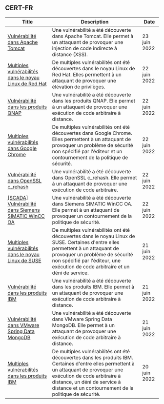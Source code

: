## CERT-FR
|Title|Description|Date|
|---|---|---|
| [Vulnérabilité dans Apache Tomcat](https://www.cert.ssi.gouv.fr/avis/CERTFR-2022-AVI-579/) | Une vulnérabilité a été découverte dans Apache Tomcat. Elle permet à un attaquant de provoquer une injection de code indirecte à distance (XSS). | 23 juin 2022 |
| [Multiples vulnérabilités dans le noyau Linux de Red Hat](https://www.cert.ssi.gouv.fr/avis/CERTFR-2022-AVI-578/) | De multiples vulnérabilités ont été découvertes dans le noyau Linux de Red Hat. Elles permettent à un attaquant de provoquer une élévation de privilèges. | 22 juin 2022 |
| [Vulnérabilité dans les produits QNAP](https://www.cert.ssi.gouv.fr/avis/CERTFR-2022-AVI-577/) | Une vulnérabilité a été découverte dans les produits QNAP. Elle permet à un attaquant de provoquer une exécution de code arbitraire à distance. | 22 juin 2022 |
| [Multiples vulnérabilités dans Google Chrome](https://www.cert.ssi.gouv.fr/avis/CERTFR-2022-AVI-576/) | De multiples vulnérabilités ont été découvertes dans Google Chrome. Elles permettent à un attaquant de provoquer un problème de sécurité non spécifié par l'éditeur et un contournement de la politique de sécurité. | 22 juin 2022 |
| [Vulnérabilité dans OpenSSL c_rehash](https://www.cert.ssi.gouv.fr/avis/CERTFR-2022-AVI-575/) | Une vulnérabilité a été découverte dans OpenSSL c_rehash. Elle permet à un attaquant de provoquer une exécution de code arbitraire. | 22 juin 2022 |
| [[SCADA] Vulnérabilité dans Siemens SIMATIC WinCC OA](https://www.cert.ssi.gouv.fr/avis/CERTFR-2022-AVI-574/) | Une vulnérabilité a été découverte dans Siemens SIMATIC WinCC OA. Elle permet à un attaquant de provoquer un contournement de la politique de sécurité. | 22 juin 2022 |
| [Multiples vulnérabilités dans le noyau Linux de SUSE](https://www.cert.ssi.gouv.fr/avis/CERTFR-2022-AVI-573/) | De multiples vulnérabilités ont été découvertes dans le noyau Linux de SUSE. Certaines d'entre elles permettent à un attaquant de provoquer un problème de sécurité non spécifié par l'éditeur, une exécution de code arbitraire et un déni de service. | 21 juin 2022 |
| [Vulnérabilité dans les produits IBM](https://www.cert.ssi.gouv.fr/avis/CERTFR-2022-AVI-572/) | Une vulnérabilité a été découverte dans les produits IBM. Elle permet à un attaquant de provoquer une exécution de code arbitraire à distance. | 21 juin 2022 |
| [Vulnérabilité dans VMware Spring Data MongoDB](https://www.cert.ssi.gouv.fr/avis/CERTFR-2022-AVI-571/) | Une vulnérabilité a été découverte dans VMware Spring Data MongoDB. Elle permet à un attaquant de provoquer une exécution de code arbitraire à distance. | 21 juin 2022 |
| [Multiples vulnérabilités dans les produits IBM](https://www.cert.ssi.gouv.fr/avis/CERTFR-2022-AVI-570/) | De multiples vulnérabilités ont été découvertes dans les produits IBM. Certaines d'entre elles permettent à un attaquant de provoquer une exécution de code arbitraire à distance, un déni de service à distance et un contournement de la politique de sécurité. | 20 juin 2022 |
